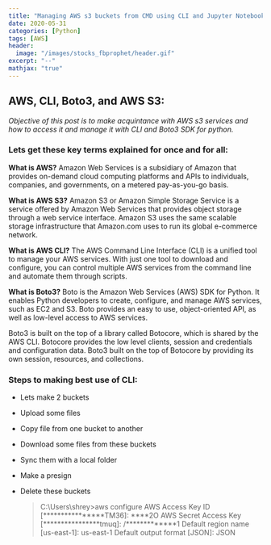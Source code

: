 ```yaml
---
title: "Managing AWS s3 buckets from CMD using CLI and Jupyter Notebook using boto3"
date: 2020-05-31
categories: [Python]
tags: [AWS]
header:
  image: "/images/stocks_fbprophet/header.gif"
excerpt: "--"
mathjax: "true"
---
```

## AWS, CLI, Boto3, and AWS S3:
*Objective of this post is to make acquintance with AWS s3 services and how to access it and manage it with CLI and Boto3 SDK for python.*


### Lets get these key terms explained for once and for all:

**What is AWS?**
Amazon Web Services is a subsidiary of Amazon that provides on-demand cloud computing platforms and APIs to individuals, companies, and governments, on a metered pay-as-you-go basis.

**What is AWS S3?**
Amazon S3 or Amazon Simple Storage Service is a service offered by Amazon Web Services that provides object storage through a web service interface. Amazon S3 uses the same scalable storage infrastructure that Amazon.com uses to run its global e-commerce network.

**What is AWS CLI?**
The AWS Command Line Interface (CLI) is a unified tool to manage your AWS services. With just one tool to download and configure, you can control multiple AWS services from the command line and automate them through scripts.

**What is Boto3?**
Boto is the Amazon Web Services (AWS) SDK for Python. It enables Python developers to create, configure, and manage AWS services, such as EC2 and S3. Boto provides an easy to use, object-oriented API, as well as low-level access to AWS services.

Boto3 is built on the top of a library called Botocore, which is shared by the AWS CLI. Botocore provides the low level clients, session and credentials and configuration data. Boto3 built on the top of Botocore by providing its own session, resources, and collections.


### Steps to making best use of CLI:
- Lets make 2 buckets
- Upload some files
- Copy file from one bucket to another
- Download some files from these buckets
- Sync them with a local folder
- Make a presign
- Delete these buckets


    > C:\Users\shrey>aws configure
    > AWS Access Key ID [****************TM36]: ****2O
    > AWS Secret Access Key [****************tmuq]: /*************1
    > Default region name [us-east-1]: us-east-1
    > Default output format [JSON]: JSON
